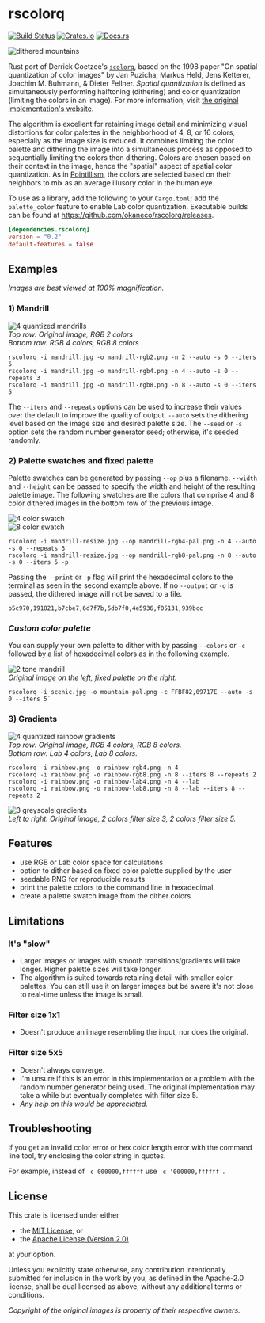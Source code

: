 # rscolorq
[![Build Status](https://img.shields.io/github/workflow/status/okaneco/rscolorq/Rust%20CI/master)](https://github.com/okaneco/rscolorq)
[![Crates.io](https://img.shields.io/crates/v/rscolorq.svg)](https://crates.io/crates/rscolorq)
[![Docs.rs](https://docs.rs/rscolorq/badge.svg)](https://docs.rs/rscolorq)

![dithered mountains](gfx/mountain-colors6-repeats4.png)

Rust port of Derrick Coetzee's [`scolorq`][scolorq], based on the 1998 paper
"On spatial quantization of color images" by Jan Puzicha, Markus Held, Jens
Ketterer, Joachim M. Buhmann, & Dieter Fellner. *Spatial quantization* is
defined as simultaneously performing halftoning (dithering) and color
quantization (limiting the colors in an image). For more information, visit
[the original implementation's website][scolorq].

The algorithm is excellent for retaining image detail and minimizing visual
distortions for color palettes in the neighborhood of 4, 8, or 16 colors,
especially as the image size is reduced. It combines limiting the color palette
and dithering the image into a simultaneous process as opposed to sequentially
limiting the colors then dithering. Colors are chosen based on their context in
the image, hence the "spatial" aspect of spatial color quantization. As in
[Pointillism][Pointillism], the colors are selected based on their neighbors to
mix as an average illusory color in the human eye.

[scolorq]: http://people.eecs.berkeley.edu/~dcoetzee/downloads/scolorq/
[Pointillism]: https://en.wikipedia.org/wiki/Pointillism#Gallery

To use as a library, add the following to your `Cargo.toml`; add the
`palette_color` feature to enable Lab color quantization. Executable builds can
be found at https://github.com/okaneco/rscolorq/releases.


```toml
[dependencies.rscolorq]
version = "0.2"
default-features = false
```

## Examples

*Images are best viewed at 100% magnification.*

### **1) Mandrill**

![4 quantized mandrills](/gfx/mandrill-montage.png)  
*Top row: Original image, RGB 2 colors*  
*Bottom row: RGB 4 colors, RGB 8 colors*  

```
rscolorq -i mandrill.jpg -o mandrill-rgb2.png -n 2 --auto -s 0 --iters 5
rscolorq -i mandrill.jpg -o mandrill-rgb4.png -n 4 --auto -s 0 --repeats 3
rscolorq -i mandrill.jpg -o mandrill-rgb8.png -n 8 --auto -s 0 --iters 5
```

The `--iters` and `--repeats` options can be used to increase their values over
the default to improve the quality of output. `--auto` sets the dithering
level based on the image size and desired palette size. The `--seed` or `-s`
option sets the random number generator seed; otherwise, it's seeded randomly.

### **2) Palette swatches and fixed palette**

Palette swatches can be generated by passing `--op` plus a filename. `--width`
and `--height` can be passed to specify the width and height of the resulting
palette image. The following swatches are the colors that comprise 4 and 8 color
dithered images in the bottom row of the previous image.

![4 color swatch](/gfx/mandrill-rgb4-pal.png)  
![8 color swatch](/gfx/mandrill-rgb8-pal.png)  

```
rscolorq -i mandrill-resize.jpg --op mandrill-rgb4-pal.png -n 4 --auto -s 0 --repeats 3
rscolorq -i mandrill-resize.jpg --op mandrill-rgb8-pal.png -n 8 --auto -s 0 --iters 5 -p
```

Passing the `--print` or `-p` flag will print the hexadecimal colors to the
terminal as seen in the second example above. If no `--output` or `-o` is
passed, the dithered image will not be saved to a file.

```
b5c970,191821,b7cbe7,6d7f7b,5db7f0,4e5936,f05131,939bcc
```

### ***Custom color palette***

You can supply your own palette to dither with by passing `--colors` or
`-c` followed by a list of hexadecimal colors as in the following example.

![2 tone mandrill](/gfx/mountain.jpg)  
*Original image on the left, fixed palette on the right.*

```
rscolorq -i scenic.jpg -o mountain-pal.png -c FFBF82,09717E --auto -s 0 --iters 5`
```

### **3) Gradients**

![4 quantized rainbow gradients](/gfx/rainbow-montage.png)  
*Top row: Original image, RGB 4 colors, RGB 8 colors.*  
*Bottom row: Lab 4 colors, Lab 8 colors.*  

```
rscolorq -i rainbow.png -o rainbow-rgb4.png -n 4
rscolorq -i rainbow.png -o rainbow-rgb8.png -n 8 --iters 8 --repeats 2
rscolorq -i rainbow.png -o rainbow-lab4.png -n 4 --lab
rscolorq -i rainbow.png -o rainbow-lab8.png -n 8 --lab --iters 8 --repeats 2
```

![3 greyscale gradients](/gfx/gradient-orig-3-5.png)  
*Left to right: Original image, 2 colors filter size 3, 2 colors filter size 5.*

## **Features**
- use RGB or Lab color space for calculations
- option to dither based on fixed color palette supplied by the user
- seedable RNG for reproducible results
- print the palette colors to the command line in hexadecimal
- create a palette swatch image from the dither colors

## **Limitations**

### It's "slow"
- Larger images or images with smooth transitions/gradients will take longer.
Higher palette sizes will take longer.
- The algorithm is suited towards retaining detail with smaller color palettes.
You can still use it on larger images but be aware it's not close to real-time
unless the image is small.

### Filter size 1x1
- Doesn't produce an image resembling the input, nor does the original.

### Filter size 5x5
- Doesn't always converge.
- I'm unsure if this is an error in this implementation or a problem with the
random number generator being used. The original implementation may take a while
but eventually completes with filter size 5.
- *Any help on this would be appreciated.*

## **Troubleshooting**
If you get an invalid color error or hex color length error with the command
line tool, try enclosing the color string in quotes.

For example, instead of `-c 000000,ffffff` use `-c '000000,ffffff'`.

## **License**
This crate is licensed under either
- the [MIT License](LICENSE-MIT), or
- the [Apache License (Version 2.0)](LICENSE-APACHE)

at your option.

Unless you explicitly state otherwise, any contribution intentionally submitted
for inclusion in the work by you, as defined in the Apache-2.0 license, shall be
dual licensed as above, without any additional terms or conditions.

*Copyright of the original images is property of their respective owners.*
